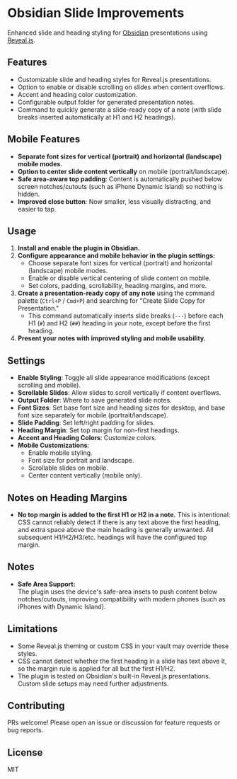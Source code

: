 # Obsidian Slide Improvements

Enhanced slide and heading styling for [Obsidian](https://obsidian.md/) presentations using [Reveal.js](https://revealjs.com/).

## Features

- Customizable slide and heading styles for Reveal.js presentations.
- Option to enable or disable scrolling on slides when content overflows.
- Accent and heading color customization.
- Configurable output folder for generated presentation notes.
- Command to quickly generate a slide-ready copy of a note (with slide breaks inserted automatically at H1 and H2 headings).

## Mobile Features

- **Separate font sizes for vertical (portrait) and horizontal (landscape) mobile modes.**
- **Option to center slide content vertically** on mobile (portrait/landscape).
- **Safe area-aware top padding**: Content is automatically pushed below screen notches/cutouts (such as iPhone Dynamic Island) so nothing is hidden.
- **Improved close button**: Now smaller, less visually distracting, and easier to tap.

## Usage

1. **Install and enable the plugin in Obsidian.**
2. **Configure appearance and mobile behavior in the plugin settings:**
    - Choose separate font sizes for vertical (portrait) and horizontal (landscape) mobile modes.
    - Enable or disable vertical centering of slide content on mobile.
    - Set colors, padding, scrollability, heading margins, and more.
3. **Create a presentation-ready copy of any note** using the command palette (`Ctrl+P` / `Cmd+P`) and searching for "Create Slide Copy for Presentation."
    - This command automatically inserts slide breaks (`---`) before each H1 (`#`) and H2 (`##`) heading in your note, except before the first heading.
4. **Present your notes with improved styling and mobile usability.**

## Settings

- **Enable Styling**: Toggle all slide appearance modifications (except scrolling and mobile).
- **Scrollable Slides**: Allow slides to scroll vertically if content overflows.
- **Output Folder**: Where to save generated slide notes.
- **Font Sizes**: Set base font size and heading sizes for desktop, and base font size separately for mobile (portrait/landscape).
- **Slide Padding**: Set left/right padding for slides.
- **Heading Margin**: Set top margin for non-first headings.
- **Accent and Heading Colors**: Customize colors.
- **Mobile Customizations**:
  - Enable mobile styling.
  - Font size for portrait and landscape.
  - Scrollable slides on mobile.
  - Center content vertically (mobile only).

## Notes on Heading Margins

- **No top margin is added to the first H1 or H2 in a note.**
  This is intentional: CSS cannot reliably detect if there is any text above the first heading, and extra space above the main heading is generally unwanted. All subsequent H1/H2/H3/etc. headings will have the configured top margin.

## Notes

- **Safe Area Support:**  
  The plugin uses the device's safe-area insets to push content below notches/cutouts, improving compatibility with modern phones (such as iPhones with Dynamic Island).

## Limitations

- Some Reveal.js theming or custom CSS in your vault may override these styles.  
- CSS cannot detect whether the first heading in a slide has text above it, so the margin rule is applied for all but the first H1/H2.
- The plugin is tested on Obsidian's built-in Reveal.js presentations. Custom slide setups may need further adjustments.

## Contributing

PRs welcome! Please open an issue or discussion for feature requests or bug reports.

## License

MIT